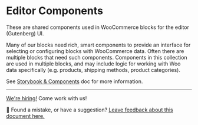 # Editor Components

These are shared components used in WooCommerce blocks for the editor (Gutenberg) UI.

Many of our blocks need rich, smart components to provide an interface for selecting or configuring blocks with WooCommerce data. Often there are multiple blocks that need such components. Components in this collection are used in multiple blocks, and may include logic for working with Woo data specifically (e.g. products, shipping methods, product categories).

See [Storybook & Components](../../../docs/contributors/storybook-and-components.md) doc for more information.

<!-- FEEDBACK -->

---

[We're hiring!](https://woocommerce.com/careers/) Come work with us!

🐞 Found a mistake, or have a suggestion? [Leave feedback about this document here.](https://github.com/woocommerce/woocommerce/issues/new?assignees=&labels=type%3A+documentation&template=suggestion-for-documentation-improvement-correction.md&title=Feedback%20on%20./docs/README.md)

<!-- /FEEDBACK -->
